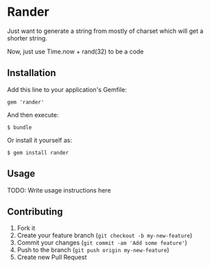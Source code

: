 # Rander

Just want to generate a string from mostly of charset which will get a shorter string. 

Now, just use Time.now + rand(32) to be a code

## Installation

Add this line to your application's Gemfile:

    gem 'rander'

And then execute:

    $ bundle

Or install it yourself as:

    $ gem install rander

## Usage

TODO: Write usage instructions here

## Contributing

1. Fork it
2. Create your feature branch (`git checkout -b my-new-feature`)
3. Commit your changes (`git commit -am 'Add some feature'`)
4. Push to the branch (`git push origin my-new-feature`)
5. Create new Pull Request
